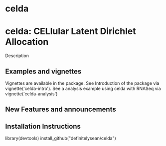 # celda

# celda: CELlular Latent Dirichlet Allocation

Description

## Examples and vignettes

Vignettes are available in the package. 
See Introduction of the package via vignette('celda-intro').
See a analysis example using celda with RNASeq via vignette('celda-analysis')

## New Features and announcements


## Installation Instructions

library(devtools)
install_github("definitelysean/celda")
